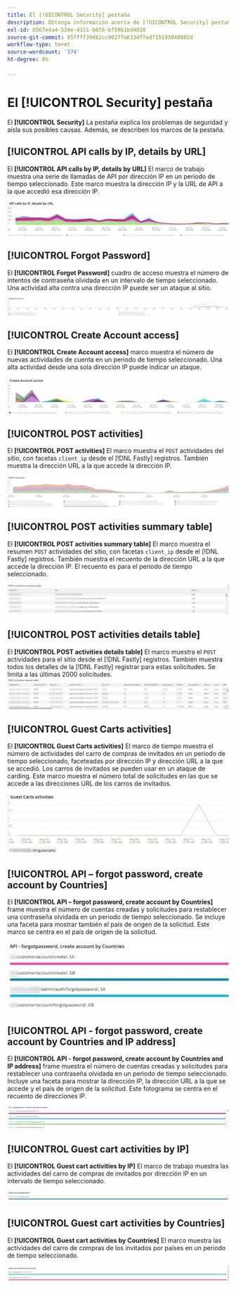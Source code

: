 ```yaml
---
title: El [!UICONTROL Security] pestaña
description: Obtenga información acerca de [!UICONTROL Security] pestaña de [!DNL Observation for Adobe Commerce].
exl-id: b567e4a4-534e-4151-b6f6-bf59b1bd4028
source-git-commit: 95ffff39d82cc9027fa633dffedf15193040802d
workflow-type: tm+mt
source-wordcount: '374'
ht-degree: 0%

---
```


# El [!UICONTROL Security] pestaña

El **[!UICONTROL Security]** La pestaña explica los problemas de seguridad y aísla sus posibles causas. Además, se describen los marcos de la pestaña.

## [!UICONTROL API calls by IP, details by URL]

El **[!UICONTROL API calls by IP, details by URL]** El marco de trabajo muestra una serie de llamadas de API por dirección IP en un periodo de tiempo seleccionado. Este marco muestra la dirección IP y la URL de API a la que accedió esa dirección IP.

![Llamadas de API por dirección IP](../../assets/tools/observation-for-adobe-commerce/calls-by-ip.jpg)

## [!UICONTROL Forgot Password]

El **[!UICONTROL Forgot Password]** cuadro de acceso muestra el número de intentos de contraseña olvidada en un intervalo de tiempo seleccionado. Una actividad alta contra una dirección IP puede ser un ataque al sitio.

![Contraseña olvidada](../../assets/tools/observation-for-adobe-commerce/forgot-password.jpg)

## [!UICONTROL Create Account access]

El **[!UICONTROL Create Account access]** marco muestra el número de nuevas actividades de cuenta en un periodo de tiempo seleccionado. Una alta actividad desde una sola dirección IP puede indicar un ataque.

![create-account-access](../../assets/tools/observation-for-adobe-commerce/create-account-access.png)

## [!UICONTROL POST activities]

El **[!UICONTROL POST activities]** El marco muestra el `POST` actividades del sitio, con facetas `client_ip` desde el [!DNL Fastly] registros. También muestra la dirección URL a la que accede la dirección IP.

![actividades del POST](../../assets/tools/observation-for-adobe-commerce/POST-activities.jpg)

## [!UICONTROL POST activities summary table]

El **[!UICONTROL POST activities summary table]** El marco muestra el resumen `POST` actividades del sitio, con facetas `client_ip` desde el [!DNL Fastly] registros. También muestra el recuento de la dirección URL a la que accede la dirección IP. El recuento es para el periodo de tiempo seleccionado.

![POST-activities-summary](../../assets/tools/observation-for-adobe-commerce/POST-activities-summary.jpg)

## [!UICONTROL POST activities details table]

El **[!UICONTROL POST activities details table]** El marco muestra el `POST` actividades para el sitio desde el [!DNL Fastly] registros. También muestra todos los detalles de la [!DNL Fastly] registrar para estas solicitudes. Se limita a las últimas 2000 solicitudes.
![POST-activities-details](../../assets/tools/observation-for-adobe-commerce/POST-activities-details.jpg)

## [!UICONTROL Guest Carts activities]

El **[!UICONTROL Guest Carts activities]** El marco de tiempo muestra el número de actividades del carro de compras de invitados en un periodo de tiempo seleccionado, faceteadas por dirección IP y dirección URL a la que se accedió. Los carros de invitados se pueden usar en un ataque de carding. Este marco muestra el número total de solicitudes en las que se accede a las direcciones URL de los carros de invitados.

![guest-carts-activities](../../assets/tools/observation-for-adobe-commerce/guest-carts-activities.jpg)

## [!UICONTROL API – forgot password, create account by Countries]

El **[!UICONTROL API – forgot password, create account by Countries]** frame muestra el número de cuentas creadas y solicitudes para restablecer una contraseña olvidada en un periodo de tiempo seleccionado. Se incluye una faceta para mostrar también el país de origen de la solicitud. Este marco se centra en el país de origen de la solicitud.

![api-olvidó-países](../../assets/tools/observation-for-adobe-commerce/api-forgot-countries.jpg)

## [!UICONTROL API - forgot password, create account by Countries and IP address]

El **[!UICONTROL API - forgot password, create account by Countries and IP address]** frame muestra el número de cuentas creadas y solicitudes para restablecer una contraseña olvidada en un periodo de tiempo seleccionado. Incluye una faceta para mostrar la dirección IP, la dirección URL a la que se accede y el país de origen de la solicitud. Este fotograma se centra en el recuento de direcciones IP.

![api-olvides-countries-ip](../../assets/tools/observation-for-adobe-commerce/api-forgot-countries-ip.png)

## [!UICONTROL Guest cart activities by IP]

El **[!UICONTROL Guest cart activities by IP]** El marco de trabajo muestra las actividades del carro de compras de invitados por dirección IP en un intervalo de tiempo seleccionado.

![guest-cart-ip](../../assets/tools/observation-for-adobe-commerce/guest-cart-ip.png)

## [!UICONTROL Guest cart activities by Countries]

El **[!UICONTROL Guest cart activities by Countries]** El marco muestra las actividades del carro de compras de los invitados por países en un periodo de tiempo seleccionado.

![país-carro-de-invitados](../../assets/tools/observation-for-adobe-commerce/guest-cart-country.png)
